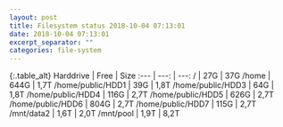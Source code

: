 ```yaml
---
layout: post
title: Filesystem status 2018-10-04 07:13:01
date: 2018-10-04 07:13:01
excerpt_separator: ""
categories: file-system
---
```

{:.table_alt}
Harddrive | Free | Size
:--- | ---: | ---:
/ | 27G | 37G
/home | 644G | 1,7T
/home/public/HDD1 | 39G | 1,8T
/home/public/HDD3 | 64G | 1,8T
/home/public/HDD4 | 116G | 2,7T
/home/public/HDD5 | 626G | 2,7T
/home/public/HDD6 | 804G | 2,7T
/home/public/HDD7 | 115G | 2,7T
/mnt/data2 | 1,6T | 2,0T
/mnt/pool | 1,9T | 8,2T
